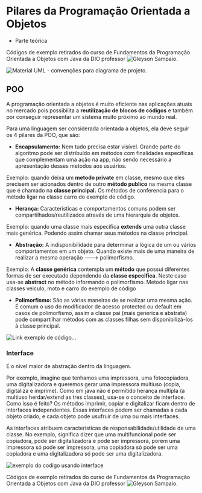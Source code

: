 # Pilares da Programação Orientada a Objetos

- Parte teórica

Códigos de exemplo retirados do curso de Fundamentos da Programação Orientada a Objetos com Java da DIO professor ![Gleyson Sampaio](https://glysns.gitbook.io/java-basico/programacao-orientada-a-objetos/enums).

![Material UML](https://glysns.gitbook.io/java-basico/programacao-orientada-a-objetos/uml) - convenções para diagrama de projeto.

## POO

A programação orientada a objetos é muito eficiente nas aplicações atuais no mercado pois possibilita a **reutilização de blocos de códigos** e também por conseguir representar um sistema muito próximo ao mundo real.

Para uma linguagem ser considerada orientada a objetos, ela deve seguir os 4 pilares da POO, que são:

- **Encapsulamento:** Nem tudo precisa estar visível. Grande parte do algoritmo pode ser distribuído em métodos com finalidades específicas que complementam uma ação na app, não sendo necessário a apresentação desses metodos aos usuários.

Exemplo: quando deixa um **metodo private** em classe, mesmo que eles precisem ser acionados dentro de outro **método publico** na mesma classe que é chamado na **classe principal.** Os métodos de conferencia para o método ligar na classe carro do exemplo de código.

- **Herança:** Características e comportamentos comuns podem ser compartilhados/reutilizados através de uma hierarquia de objetos.

Exemplo: quando uma classe mais específica **extends** uma outra classe mais genérica. Podendo assim chamar seus métodos na classe principal.

- **Abstração:** A indisponibilidade para determinar a lógica de um ou vários comportamentos em um objeto. Quando existe mais de uma maneira de realizar a mesma operação ---> polimorfismo.

Exemplo: A **classe genérica** contempla um **método** que possui diferentes formas de ser executado dependendo da **classe especifica**. Neste caso usa-se **abstract** no método informando o polimorfismo. Metodo ligar nas classes veiculo, moto e carro do exemplo de código

- **Polimorfismo:** São as várias maneiras de se realizar uma mesma ação. É comum o uso do modificador de acesso protected ou default em casos de polimorfismo, assim a classe pai (mais generica e abstrata) pode compartilhar métodos com as classes filhas sem disponibilizá-los à classe principal.

![Link exemplo de código](https://github.com/maurodge/POOSantander2/tree/main/Pilares-POO/Autodromo/src)...

### Interface

É o nível maior de abstração dentro da linguagem.

Por exemplo, imagine que tenhamos uma impressora, uma fotocopiadora, uma digitalizadora e queremos gerar uma impressora multiuso (copia, digitaliza e imprime). Como em java não é permitido herança multipla (a multiuso herdar/extend as tres classes), usa-se o conceito de interface. Como isso é feito? Os métodos imprimir, copiar e digitalizar ficam dentro de interfaces independentes. Essas interfaces podem ser chamadas a cada objeto criado, e cada objeto pode usufruir de uma ou mais interfaces.

As interfaces atribuem caracteristicas de responsabilidade/utilidade de uma classe. No exemplo, significa dizer que uma multifuncional pode ser copiadora, pode ser digitalizadora e pode ser impressora, porem uma impressora só pode ser impressora, uma copiadora só pode ser uma copiadora e uma digitalizadora só pode ser uma digitalizadora.

![exemplo do codigo usando interface](https://github.com/maurodge/POOSantander2/tree/main/Pilares-POO/exemplo-interfaces/src)

Códigos de exemplo retirados do curso de Fundamentos da Programação Orientada a Objetos com Java da DIO professor ![Gleyson Sampaio](https://glysns.gitbook.io/java-basico/programacao-orientada-a-objetos/enums).
